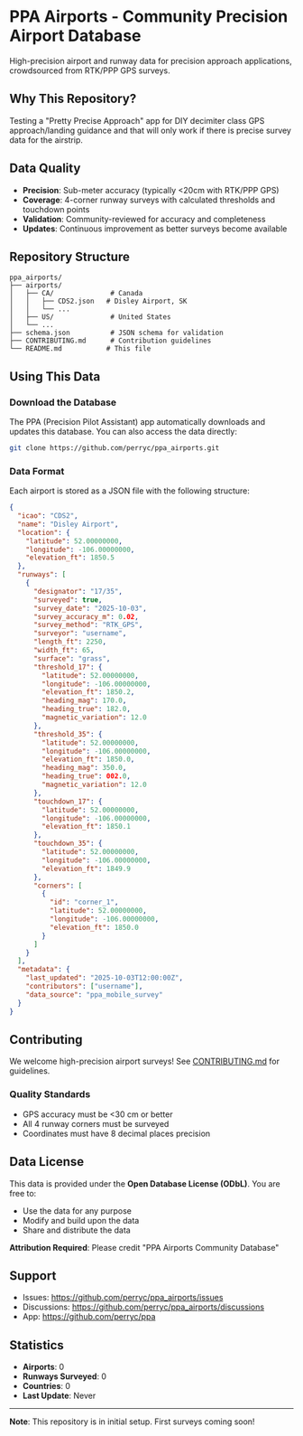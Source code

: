 # PPA Airports - Community Precision Airport Database

High-precision airport and runway data for precision approach applications, crowdsourced from RTK/PPP GPS surveys.

## Why This Repository?

Testing a "Pretty Precise Approach" app for DIY decimiter class GPS approach/landing guidance and that will only work if there is precise survey data for the airstrip.

## Data Quality

- **Precision**: Sub-meter accuracy (typically <20cm with RTK/PPP GPS)
- **Coverage**: 4-corner runway surveys with calculated thresholds and touchdown points
- **Validation**: Community-reviewed for accuracy and completeness
- **Updates**: Continuous improvement as better surveys become available

## Repository Structure

```
ppa_airports/
├── airports/
│   ├── CA/              # Canada
│   │   ├── CDS2.json   # Disley Airport, SK
│   │   └── ...
│   ├── US/              # United States
│   └── ...
├── schema.json          # JSON schema for validation
├── CONTRIBUTING.md      # Contribution guidelines
└── README.md           # This file
```

## Using This Data

### Download the Database

The PPA (Precision Pilot Assistant) app automatically downloads and updates this database. You can also access the data directly:

```bash
git clone https://github.com/perryc/ppa_airports.git
```

### Data Format

Each airport is stored as a JSON file with the following structure:

```json
{
  "icao": "CDS2",
  "name": "Disley Airport",
  "location": {
    "latitude": 52.00000000,
    "longitude": -106.00000000,
    "elevation_ft": 1850.5
  },
  "runways": [
    {
      "designator": "17/35",
      "surveyed": true,
      "survey_date": "2025-10-03",
      "survey_accuracy_m": 0.02,
      "survey_method": "RTK_GPS",
      "surveyor": "username",
      "length_ft": 2250,
      "width_ft": 65,
      "surface": "grass",
      "threshold_17": {
        "latitude": 52.00000000,
        "longitude": -106.00000000,
        "elevation_ft": 1850.2,
        "heading_mag": 170.0,
        "heading_true": 182.0,
        "magnetic_variation": 12.0
      },
      "threshold_35": {
        "latitude": 52.00000000,
        "longitude": -106.00000000,
        "elevation_ft": 1850.0,
        "heading_mag": 350.0,
        "heading_true": 002.0,
        "magnetic_variation": 12.0
      },
      "touchdown_17": {
        "latitude": 52.00000000,
        "longitude": -106.00000000,
        "elevation_ft": 1850.1
      },
      "touchdown_35": {
        "latitude": 52.00000000,
        "longitude": -106.00000000,
        "elevation_ft": 1849.9
      },
      "corners": [
        {
          "id": "corner_1",
          "latitude": 52.00000000,
          "longitude": -106.00000000,
          "elevation_ft": 1850.0
        }
      ]
    }
  ],
  "metadata": {
    "last_updated": "2025-10-03T12:00:00Z",
    "contributors": ["username"],
    "data_source": "ppa_mobile_survey"
  }
}
```

## Contributing

We welcome high-precision airport surveys! See [CONTRIBUTING.md](CONTRIBUTING.md) for guidelines.

### Quality Standards

- GPS accuracy must be <30 cm or better
- All 4 runway corners must be surveyed
- Coordinates must have 8 decimal places precision

## Data License

This data is provided under the **Open Database License (ODbL)**. You are free to:
- Use the data for any purpose
- Modify and build upon the data
- Share and distribute the data

**Attribution Required**: Please credit "PPA Airports Community Database"

## Support

- Issues: https://github.com/perryc/ppa_airports/issues
- Discussions: https://github.com/perryc/ppa_airports/discussions
- App: https://github.com/perryc/ppa

## Statistics

- **Airports**: 0
- **Runways Surveyed**: 0
- **Countries**: 0
- **Last Update**: Never

---

**Note**: This repository is in initial setup. First surveys coming soon!
